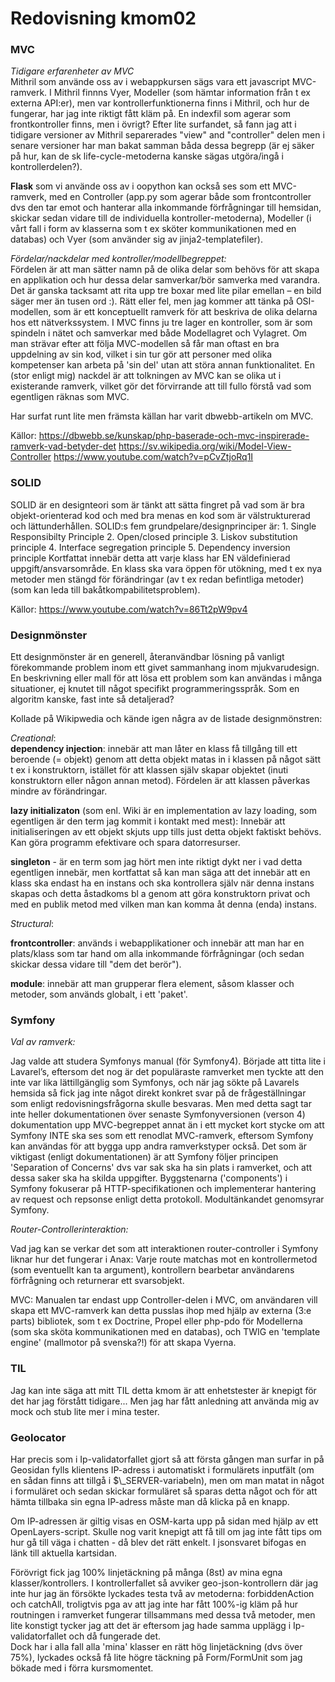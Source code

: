 ---
---
Redovisning kmom02
=========================

<!-- •	Vilka tidigare erfarenheter har du av MVC? Använde du någon speciell källa för att läsa på om MVC? Kan du med egna ord förklara någon fördel med kontroller/modell-begreppet, så som du ser på det? -->

<h3>MVC</h3>

<em>Tidigare erfarenheter av MVC</em>  
Mithril som använde oss av i webappkursen sägs vara ett javascript MVC-ramverk. I Mithril finnns Vyer, Modeller (som hämtar information från t ex externa API:er), men var kontrollerfunktionerna finns i Mithril, och hur de fungerar, har jag inte riktigt fått kläm på. En indexfil som agerar som frontkontroller finns, men i övrigt? Efter lite surfandet, så fann jag att i tidigare versioner av Mithril separerades "view" and "controller" delen men i senare versioner har man bakat samman båda dessa begrepp (är ej säker på hur, kan de sk life-cycle-metoderna kanske sägas utgöra/ingå i kontrollerdelen?).

<strong>Flask</strong> som vi använde oss av i oopython kan också ses som ett MVC-ramverk, med en Controller (app.py som agerar både som frontcontroller dvs den tar emot och hanterar alla inkommande förfrågningar till hemsidan, skickar sedan vidare till de individuella kontroller-metoderna), Modeller (i vårt fall i form av klasserna som t ex sköter kommunikationen med en databas) och Vyer (som använder sig av jinja2-templatefiler).  

<em>Fördelar/nackdelar med kontroller/modellbegreppet:</em>  
Fördelen är att man sätter namn på de olika delar som behövs för att skapa en applikation och hur dessa delar samverkar/bör samverka med varandra. Det är ganska tacksamt att rita upp tre boxar med lite pilar emellan – en bild säger mer än tusen ord :). Rätt eller fel, men jag kommer att tänka på OSI-modellen, som är ett konceptuellt ramverk för att beskriva de olika delarna hos ett nätverkssystem.
I MVC finns ju tre lager en kontroller, som är som spindeln i nätet och samverkar med både Modellagret och Vylagret. Om man strävar efter att följa MVC-modellen så får man oftast en bra uppdelning av sin kod, vilket i sin tur gör att personer med olika kompetenser kan arbeta på 'sin del' utan att störa annan funktionalitet. En (stor enligt mig) nackdel är att tolkningen av MVC kan se olika ut i existerande ramverk, vilket gör det förvirrande att till fullo förstå vad som egentligen räknas som MVC.

Har surfat runt lite men främsta källan har varit dbwebb-artikeln om MVC.

Källor:
https://dbwebb.se/kunskap/php-baserade-och-mvc-inspirerade-ramverk-vad-betyder-det
https://sv.wikipedia.org/wiki/Model-View-Controller
https://www.youtube.com/watch?v=pCvZtjoRq1I



<!-- •	Kom du fram till vad begreppet SOLID innebar och vilka källor an-vände du? Kan du förklara SOLID på ett par rader med dina egna ord? -->

<h3>SOLID</h3>
SOLID är en designteori som är tänkt att sätta fingret på vad som är bra objekt-orienterad kod och med bra menas en kod som är välstrukturerad och lättunderhållen.
SOLID:s fem grundpelare/designprinciper är:
1.	Single Responsibilty Principle
2.	Open/closed principle
3.	Liskov substitution principle
4.	Interface segregation principle
5.	Dependency inversion principle
Kortfattat innebär detta att varje klass har EN väldefinierad uppgift/ansvarsområde. En klass ska vara öppen för utökning, med t ex nya metoder men stängd för förändringar (av t ex redan befintliga metoder) (som kan leda till bakåtkompabilitetsproblem).

Källor:
https://www.youtube.com/watch?v=86Tt2pW9pv4

<h3>Designmönster</h3>
<!-- •	Har du någon erfarenhet av designmönster och kan du nämna och kort förklara några designmönster du hört talas om? -->

Ett designmönster är en generell, återanvändbar lösning på vanligt förekommande problem inom ett givet sammanhang inom mjukvarudesign. En beskrivning eller mall för att lösa ett problem som kan användas i många situationer, ej knutet till något specifikt programmeringsspråk. Som en algoritm kanske, fast inte så detaljerad?

Kollade på Wikipwedia och kände igen några av de listade designmönstren:

<em>Creational</em>:  
<strong>dependency injection</strong>: innebär att man låter en klass få tillgång till ett beroende (= objekt) genom att detta objekt matas in i klassen på något sätt t ex i konstruktorn, istället för att klassen själv skapar objektet (inuti konstruktorn eller någon annan metod). Fördelen är att klassen påverkas mindre av förändringar.

<strong>lazy initializaton</strong> (som enl. Wiki är en implementation av lazy loading, som egentligen är den term jag kommit i kontakt med mest): Innebär att initialiseringen av ett objekt skjuts upp tills just detta objekt faktiskt behövs. Kan göra programm efektivare och spara datorresurser.

<strong>singleton</strong> - är en term som jag hört men inte riktigt dykt ner i vad detta egentligen innebär, men kortfattat så kan man säga att det innebär att en klass ska endast ha en instans och ska kontrollera själv när denna instans skapas och detta åstadkoms bl a genom att göra konstruktorn privat och med en publik metod med vilken man kan komma åt denna (enda) instans.


<em>Structural</em>:  
<!-- <strong>decorator</strong>: Attach additional responsibilities to an object dynamically keeping the same interface. Decorators provide a flexible alternative to subclassing for extending functionality. -->

<strong>frontcontroller</strong>: används i webapplikationer och innebär att man har en plats/klass som tar hand om alla inkommande förfrågningar (och sedan skickar dessa vidare till "dem det berör").

<strong>module</strong>: innebär att man grupperar flera element, såsom klasser och metoder, som används globalt, i ett 'paket'.

<!-- •	Vilket ramverk valde du att studera manualen för och fann du något intressant? -->


<!--<em>Det du kan studera nu är främst att se hur ramverkets router fungerar med en kontroller och om ramverkets manual har något särskilt stycke om MVC.</em>-->  

<h3>Symfony</h3>

<em>Val av ramverk:</em>

Jag valde att studera Symfonys manual (för Symfony4). Började att titta lite i Lavarel’s, eftersom det nog är det populäraste ramverket men tyckte att den inte var lika lättillgänglig som Symfonys, och när jag sökte på Lavarels hemsida så fick jag inte något direkt konkret svar på de frågeställningar som enligt redovisningsfrågorna skulle besvaras. Men med detta sagt tar inte heller dokumentationen över senaste Symfonyversionen (verson 4) dokumentation upp MVC-begreppet annat än i ett mycket kort stycke om att Symfony INTE ska ses som ett renodlat MVC-ramverk, eftersom Symfony kan användas för att bygga upp andra ramverkstyper också. Det som är viktigast (enligt dokumentationen) är att Symfony följer principen 'Separation of Concerns' dvs var sak ska ha sin plats i ramverket, och att dessa saker ska ha skilda uppgifter. Byggstenarna ('components') i Symfony fokuserar på HTTP-specifikationen och implementerar hantering av request och repsonse enligt detta protokoll. Modultänkandet genomsyrar Symfony.


<em>Router-Controllerinteraktion:</em>

<!-- A route is a map from a URL path to attributes (i.e a controller). Suppose you want one route that matches /blog exactly and another more dynamic route that can match any URL like /blog/my-post or /blog/all-about-symfony.

Routes can be configured in YAML, XML, PHP or using annotations. All formats provide the same features and performance, so choose the one you prefer. If you choose PHP annotations, run this command once in your application to add support for them: -->

Vad jag kan se verkar det som att interaktionen router-controller i Symfony liknar hur det fungerar i Anax: Varje route matchas mot en kontrollermetod (som eventuellt kan ta argument), kontrollern bearbetar användarens förfrågning och returnerar ett svarsobjekt.

<!-- // config/routes.php
namespace Symfony\Component\Routing\Loader\Configurator;

use App\Controller\BlogController;

return function (RoutingConfigurator $routes) {
    // Matches /blog exactly
    $routes->add('blog_list', '/blog')
        ->controller([BlogController::class, 'list'])
    ;
    // Matches /blog/*
    // but not /blog/slug/extra-part
    $routes->add('blog_show', '/blog/{slug}')
        ->controller([BlogController::class, 'show'])
    ;
}; -->

MVC:
Manualen tar endast upp Controller-delen i MVC, om användaren vill skapa ett MVC-ramverk kan detta pusslas ihop med hjälp av externa (3:e parts) bibliotek, som t ex Doctrine, Propel eller php-pdo för Modellerna (som ska sköta kommunikationen med en databas), och TWIG en 'template engine' (mallmotor på svenska?!) för att skapa Vyerna.

<!-- •	Vilken är din TIL för detta kmom? -->

<h3>TIL</h3>
Jag kan inte säga att mitt TIL detta kmom är att enhetstester är knepigt för det har jag förstått tidigare...
Men jag har fått anledning att använda mig av mock och stub lite mer i mina tester.

<h3>Geolocator</h3>  
Har precis som i Ip-validatorfallet gjort så att första gången man surfar in på Geosidan fylls klientens IP-adress i automatiskt i formulärets inputfält (om en sådan finns att tillgå i $\_SERVER-variabeln), men om man matat in något i formuläret och sedan skickar formuläret så sparas detta något och för att hämta tillbaka sin egna IP-adress måste man då klicka på en knapp.

Om IP-adressen är giltig visas en OSM-karta upp på sidan med hjälp av ett OpenLayers-script. Skulle nog varit knepigt att få till om jag inte fått tips om hur gå till väga i chatten - då blev det rätt enkelt. I jsonsvaret bifogas en länk till aktuella kartsidan.

Förövrigt fick jag 100% linjetäckning på många (8st) av mina egna klasser/kontrollers. I kontrollerfallet så avviker geo-json-kontrollern där jag inte hur jag än försökte lyckades testa två av metoderna: forbiddenAction och catchAll, troligtvis pga av att jag inte har fått 100%-ig kläm på hur routningen i ramverket fungerar tillsammans med dessa två metoder, men lite konstigt tycker jag att det är eftersom jag hade samma upplägg i Ip-validatorfallet och då fungerade det.  
Dock har i alla fall alla 'mina' klasser en rätt hög linjetäckning (dvs över 75%), lyckades också få lite högre täckning på Form/FormUnit som jag bökade med i förra kursmomentet.
